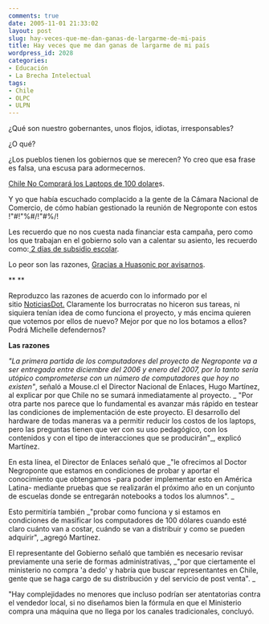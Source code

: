 ```yaml
---
comments: true
date: 2005-11-01 21:33:02
layout: post
slug: hay-veces-que-me-dan-ganas-de-largarme-de-mi-pais
title: Hay veces que me dan ganas de largarme de mi país
wordpress_id: 2028
categories:
- Educación
- La Brecha Intelectual
tags:
- Chile
- OLPC
- ULPN
---
```




¿Qué son nuestro gobernantes, unos flojos, idiotas, irresponsables?

¿O qué?

¿Los pueblos tienen los gobiernos que se merecen? Yo creo que esa frase es falsa, una escusa para adormecernos.

[Chile No Comprará los Laptops de 100 dolare](http://web.archive.org/web/20080419070319/http://www.noticiasdot.com/publicaciones/2005/1005/2810/noticias/noticias_281005-09.htm)s.

Y yo que había escuchado complacido a la gente de la Cámara Nacional de Comercio, de cómo habían gestionado la reunión de Negroponte con estos !"#!"%#/!"#%/!

Les recuerdo que no nos cuesta nada financiar esta campaña, pero como los que trabajan en el gobierno solo van a calentar su asiento, les recuerdo como:[ 2 días de subsidio escolar](http://web.archive.org/web/20080419070319/http://www.lnds.net/2005/09/un_laptop_para_cada_escolar.html).

Lo peor son las razones, [Gracias a Huasonic por avisarnos](http://web.archive.org/web/20080419070319/http://www.huasonic.com/2005/10/31/el-gobierno-chileno-y-su-particular-punto-de-vista/).








**
**

Reproduzco las razones de acuerdo con lo informado por el sitio [NoticiasDot.](http://web.archive.org/web/20080419070319/http://www.noticiasdot.com/publicaciones/2005/1005/2810/noticias/noticias_281005-09.htm)
[
](http://web.archive.org/web/20080419070319/http://www.huasonic.com/2005/10/31/el-gobierno-chileno-y-su-particular-punto-de-vista/)
Claramente los burrocratas no hiceron sus tareas, ni siquiera tenían idea de como funciona el proyecto, y más encima quieren que votemos por ellos de nuevo? Mejor por que no los botamos a ellos? Podrá Michelle defendernos?

**Las razones**

_"La primera partida de los computadores del proyecto de Negroponte va a ser entregada entre diciembre del 2006 y enero del 2007, por lo tanto sería utópico comprometerse con un número de computadores que hoy no existen"_, señaló a Mouse.cl el Director Nacional de Enlaces, Hugo Martínez, al explicar por que Chile no se sumará inmediatamente al proyecto.
_
"Por otra parte nos parece que lo fundamental es avanzar más rápido en testear las condiciones de implementación de este proyecto. El desarrollo del hardware de todas maneras va a permitir reducir los costos de los laptops, pero las preguntas tienen que ver con su uso pedagógico, con los contenidos y con el tipo de interacciones que se producirán"_, explicó Martínez.

En esta línea, el Director de Enlaces señaló que _"le ofrecimos al Doctor Negroponte que estamos en condiciones de probar y aportar el conocimiento que obtengamos -para poder implementar esto en América Latina- mediante pruebas que se realizarán el próximo año en un conjunto de escuelas donde se entregarán notebooks a todos los alumnos". _

Esto permitiría también _"probar como funciona y si estamos en condiciones de masificar los computadores de 100 dólares cuando esté claro cuánto van a costar, cuándo se van a distribuir y como se pueden adquirir", _agregó Martínez.

El representante del Gobierno señaló que también es necesario revisar previamente una serie de formas administrativas, _"por que ciertamente el ministerio no compra 'a dedo' y habría que buscar representantes en Chile, gente que se haga cargo de su distribución y del servicio de post venta". _

"Hay complejidades no menores que incluso podrían ser atentatorias contra el vendedor local, si no diseñamos bien la fórmula en que el Ministerio compra una máquina que no llega por los canales tradicionales, concluyó.







